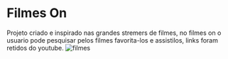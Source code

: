 # Filmes On

Projeto criado e inspirado nas grandes stremers de filmes, no filmes on o usuario pode pesquisar pelos filmes favorita-los e assistilos, links foram retidos do youtube.
![filmes](https://github.com/GuilhermeShow/Filmes_on/assets/136861231/4c544020-7e36-4faa-aec4-1db4f57e7658)
